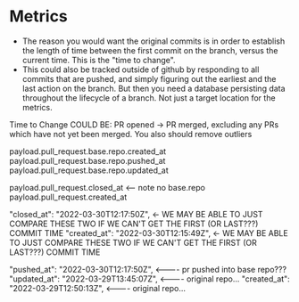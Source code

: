 # Metrics
 - The reason you would want the original commits is in order to establish the length of time between the first commit on the branch, versus the current time. This is the "time to change".
 - This could also be tracked outside of github by responding to all commits that are pushed, and simply figuring out the earliest and the last action on the branch. But then you need a database persisting data throughout the lifecycle of a branch. Not just a target location for the metrics.




Time to Change COULD BE: PR opened -> PR merged, excluding any PRs which have not yet been merged.
You also should remove outliers




payload.pull_request.base.repo.created_at
payload.pull_request.base.repo.pushed_at
payload.pull_request.base.repo.updated_at


payload.pull_request.closed_at <-- note no base.repo
payload.pull_request.created_at


"closed_at": "2022-03-30T12:17:50Z", <- WE MAY BE ABLE TO JUST COMPARE THESE TWO IF WE CAN'T GET THE FIRST (OR LAST???) COMMIT TIME
"created_at": "2022-03-30T12:15:49Z", <- WE MAY BE ABLE TO JUST COMPARE THESE TWO IF WE CAN'T GET THE FIRST (OR LAST???) COMMIT TIME

"pushed_at": "2022-03-30T12:17:50Z", <---- pr pushed into base repo???
"updated_at": "2022-03-29T13:45:07Z", <---- original repo...
"created_at": "2022-03-29T12:50:13Z", <---- original repo...